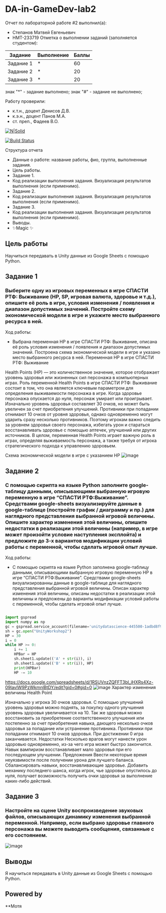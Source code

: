 # DA-in-GameDev-lab2
Отчет по лабораторной работе #2 выполнил(а):
- Степанов Матвей Евгеньевич
- НМТ-233719
Отметка о выполнении заданий (заполняется студентом):

| Задание | Выполнение | Баллы |
| ------ | ------ | ------ |
| Задание 1 | * | 60 |
| Задание 2 | * | 20 |
| Задание 3 | * | 20 |

знак "*" - задание выполнено; знак "#" - задание не выполнено;

Работу проверили:
- к.т.н., доцент Денисов Д.В.
- к.э.н., доцент Панов М.А.
- ст. преп., Фадеев В.О.

[![N|Solid](https://cldup.com/dTxpPi9lDf.thumb.png)](https://nodesource.com/products/nsolid)

[![Build Status](https://travis-ci.org/joemccann/dillinger.svg?branch=master)](https://travis-ci.org/joemccann/dillinger)

Структура отчета

- Данные о работе: название работы, фио, группа, выполненные задания.
- Цель работы.
- Задание 1.
- Код реализации выполнения задания. Визуализация результатов выполнения (если применимо).
- Задание 2.
- Код реализации выполнения задания. Визуализация результатов выполнения (если применимо).
- Задание 3.
- Код реализации выполнения задания. Визуализация результатов выполнения (если применимо).
- Выводы.
- ✨Magic ✨

## Цель работы
Научиться передавать в Unity данные из Google Sheets с помощью Python.

## Задание 1
###  Выберите одну из игровых переменных в игре СПАСТИ РТФ: Выживание (HP, SP, игровая валюта, здоровье и т.д.), опишите её роль в игре, условия изменения / появления и диапазон допустимых значений. Постройте схему экономической модели в игре и укажите место выбранного ресурса в ней.
Ход работы:
- Выбрана переменная HP в игре СПАСТИ РТФ: Выживание, описана её роль условия изменения / появления и диапазон допустимых значений. Построена схема экономической модели в игре и указано место выбранного ресурса в ней.
Переменная HP в игре СПАСТИ РТФ: Выживание

Health Points (HP) — это количественное значение, которое отображает уровень здоровья или жизненных сил персонажа в компьютерных играх. 
Роль переменной Health Points в игре СПАСТИ РТФ: Выживание состоит в том, что она является ключевым параметром для определения выживаемости персонажа в игре. Когда здоровье персонажа опускается до нуля, персонаж умирает или проигрывает. Изначально уровень здоровья составляет 30 очков, но может быть увеличен за счет приобретения улучшений. Противники при попадании отнимают 10 очков от уровня здоровья, однако одновременно могут ударить сразу несколько противников. Поэтому игрокам важно следить за уровнем здоровья своего персонажа, избегать урон и стараться восстанавливать здоровье с помощью аптечек, улучшений или других источников. 
В целом, переменная Health Points играет важную роль в играх, определяя выживаемость персонажа, а также требуя от игрока стратегического подхода к управлению здоровьем.

Схема экономической модели в игре с указанием HP
![image](https://github.com/user-attachments/assets/6dce9cf0-1c5b-47b3-a1f6-b8c08e4ceb82)



## Задание 2
### С помощью скрипта на языке Python заполните google-таблицу данными, описывающими выбранную игровую переменную в игре “СПАСТИ РТФ:Выживание”. Средствами google-sheets визуализируйте данные в google-таблице (постройте график / диаграмму и пр.) для наглядного представления выбранной игровой величины. Опишите характер изменения этой величины, опишите недостатки в реализации этой величины (например, в игре может произойти условие наступления эксплойта) и предложите до 3-х вариантов модификации условий работы с переменной, чтобы сделать игровой опыт лучше.
Ход работы: 
- С помощью скрипта на языке Python заполнена google-таблицу данными, описывающими выбранную игровую переменную HP в игре “СПАСТИ РТФ:Выживание”. Средствами google-sheets визуализированны данные в google-таблице для наглядного представления выбранной игровой величины. Описан характер изменения этой величины, описаны недостатки в реализации этой величины и предложены до варианты модификации условий работы с переменной, чтобы сделать игровой опыт лучше.

```py

import gspread
import numpy as np
gc = gspread.service_account(filename='unitydatascience-445500-1adbd8f9b4f1.json')
sh = gc.open("UnityWorkshop2")
HP = 30
i = 0
while HP >= 0:
    i += 1
    HPBar = HP
    sh.sheet1.update(('A' + str(i)), i)
    sh.sheet1.update(('B' + str(i)), HP)
    print(HPBar)
    HP -= 10
```
https://docs.google.com/spreadsheets/d/1RSUVnzZQFFT3bl_iHXRs4Xz-09lavIW9PzWkmnlBtDY/edit?gid=0#gid=0
![image](https://github.com/user-attachments/assets/0de914e2-6fc8-4090-9630-cf9db9f0ed5e)
Характер изменения величины Health Point

Изначально у игрока 30 очков здоровья. С помощью улучшений уровень здоровья можно поднять, за покупку одного улучшения уровень здоровья увеличивается на 10. Так же здоровья можно восстановить за приобретение соответственного улучшения или постепенно за счет приобретения навыка, дающего несколько очков здоровья за попадание или устранение противника. Противники при попадании отнимают 10 очков здоровья. При достижении 0 игра заканчивается.
Недостатки
Несколько врагов могут нанести урон здоровью одновременно, из-за чего игра может быстро закончится. Навык вампиризм восстанавливает мало здоровья при его последующем улучшении.
Предложения
Ввести некоторые время неуязвимости после получении урона для лучшего баланса.
Сбалансировать навыки, восстанавливающие здоровье.
Добавить механику последнего шанса, когда игрок, чье здоровье опустилось до нуля, получает возможность получить очки здоровья за выполнение каких-либо действий.

## Задание 3
### Настройте на сцене Unity воспроизведение звуковых файлов, описывающих динамику изменения выбранной переменной. Например, если выбрано здоровье главного персонажа вы можете выводить сообщения, связанные с его состоянием.
![image](https://github.com/user-attachments/assets/5fdff548-63e5-4ee1-92ea-59138b863ec9)


## Выводы
Я научиться передавать в Unity данные из Google Sheets с помощью Python.
## Powered by

**Мотя
